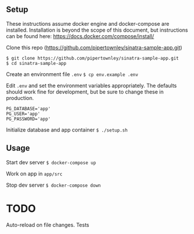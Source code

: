 ## Setup

These instructions assume docker engine and docker-compose are installed.
Installation is beyond the scope of this document, but instructions can be found here: https://docs.docker.com/compose/install/

Clone this repo (https://github.com/pipertownley/sinatra-sample-app.git)
```
$ git clone https://github.com/pipertownley/sinatra-sample-app.git
$ cd sinatra-sample-app
```

Create an environment file `.env`
`$ cp env.example .env`

Edit `.env` and set the environment variables appropriately.
The defaults should work fine for development, but be sure to change these in production.  
```
PG_DATABASE='app'
PG_USER='app'
PG_PASSWORD='app'
```

Initialize database and app container
`$ ./setup.sh`

## Usage
Start dev server
`$ docker-compose up`

Work on app in `app/src`

Stop dev server
`$ docker-compose down`

# TODO
Auto-reload on file changes.
Tests
